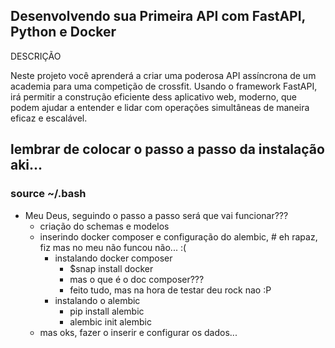 

## Desenvolvendo sua Primeira API com FastAPI, Python e Docker


<p>DESCRIÇÃO</p>
<p>Neste projeto você aprenderá a criar uma poderosa API assíncrona de um academia para uma competição de crossfit. Usando o framework FastAPI, irá permitir a construção eficiente dess aplicativo web, moderno, que podem ajudar a entender e lidar com operações simultâneas de maneira eficaz e escalável.</p>
</div>

## lembrar de colocar o passo a passo da instalação aki...

### source ~/.bash

* Meu Deus, seguindo o passo a passo será que vai funcionar???
    * criação do schemas e modelos 
    * inserindo docker composer e configuração do alembic, # eh rapaz, fiz mas no meu não funcou não... :(
        * instalando docker composer
            * $snap install docker 
            * mas o que é o doc composer???
            * feito tudo, mas na hora de testar deu rock nao :P
        * instalando o alembic
            * pip install alembic
            * alembic init alembic
    * mas oks, fazer o inserir e configurar os dados...
